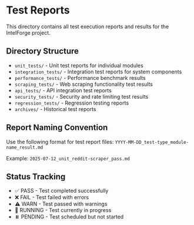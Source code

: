 # Test Reports

This directory contains all test execution reports and results for the IntelForge project.

## Directory Structure

- `unit_tests/` - Unit test reports for individual modules
- `integration_tests/` - Integration test reports for system components
- `performance_tests/` - Performance benchmark results
- `scraping_tests/` - Web scraping functionality test results
- `api_tests/` - API integration test reports
- `security_tests/` - Security and rate limiting test results
- `regression_tests/` - Regression testing reports
- `archives/` - Historical test reports

## Report Naming Convention

Use the following format for test report files:
`YYYY-MM-DD_test-type_module-name_result.md`

Example: `2025-07-12_unit_reddit-scraper_pass.md`

## Status Tracking

- ✅ PASS - Test completed successfully
- ❌ FAIL - Test failed with errors
- ⚠️ WARN - Test passed with warnings
- 🔄 RUNNING - Test currently in progress
- ⏸️ PENDING - Test scheduled but not started